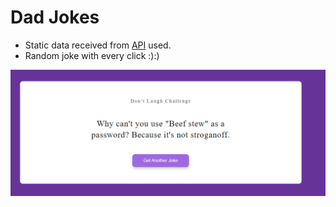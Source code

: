 # Dad Jokes
- Static data received from [API](https://icanhazdadjoke.com) used.
- Random joke with every click :):)

![p1](dadjoke.png)
